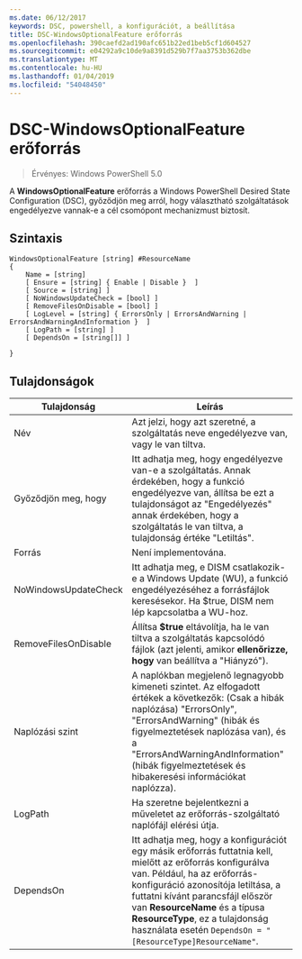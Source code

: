 ```yaml
---
ms.date: 06/12/2017
keywords: DSC, powershell, a konfigurációt, a beállítása
title: DSC-WindowsOptionalFeature erőforrás
ms.openlocfilehash: 390caefd2ad190afc651b22ed1beb5cf1d604527
ms.sourcegitcommit: e04292a9c10de9a8391d529b7f7aa3753b362dbe
ms.translationtype: MT
ms.contentlocale: hu-HU
ms.lasthandoff: 01/04/2019
ms.locfileid: "54048450"
---
```

# <a name="dsc-windowsoptionalfeature-resource"></a>DSC-WindowsOptionalFeature erőforrás

> Érvényes: Windows PowerShell 5.0

A **WindowsOptionalFeature** erőforrás a Windows PowerShell Desired State Configuration (DSC), győződjön meg arról, hogy választható szolgáltatások engedélyezve vannak-e a cél csomópont mechanizmust biztosít.

## <a name="syntax"></a>Szintaxis

```
WindowsOptionalFeature [string] #ResourceName
{
    Name = [string]
    [ Ensure = [string] { Enable | Disable }  ]
    [ Source = [string] ]
    [ NoWindowsUpdateCheck = [bool] ]
    [ RemoveFilesOnDisable = [bool] ]
    [ LogLevel = [string] { ErrorsOnly | ErrorsAndWarning | ErrorsAndWarningAndInformation }  ]
    [ LogPath = [string] ]
    [ DependsOn = [string[]] ]

}
```

## <a name="properties"></a>Tulajdonságok

|  Tulajdonság  |  Leírás   |
|---|---|
| Név| Azt jelzi, hogy azt szeretné, a szolgáltatás neve engedélyezve van, vagy le van tiltva.|
| Győződjön meg, hogy| Itt adhatja meg, hogy engedélyezve van-e a szolgáltatás. Annak érdekében, hogy a funkció engedélyezve van, állítsa be ezt a tulajdonságot az "Engedélyezés" annak érdekében, hogy a szolgáltatás le van tiltva, a tulajdonság értéke "Letiltás".|
| Forrás| Není implementována.|
| NoWindowsUpdateCheck| Itt adhatja meg, e DISM csatlakozik-e a Windows Update (WU), a funkció engedélyezéséhez a forrásfájlok keresésekor. Ha $true, DISM nem lép kapcsolatba a WU-hoz.|
| RemoveFilesOnDisable| Állítsa **$true** eltávolítja, ha le van tiltva a szolgáltatás kapcsolódó fájlok (azt jelenti, amikor **ellenőrizze, hogy** van beállítva a "Hiányzó").|
| Naplózási szint| A naplókban megjelenő legnagyobb kimeneti szintet. Az elfogadott értékek a következők: (Csak a hibák naplózása) "ErrorsOnly", "ErrorsAndWarning" (hibák és figyelmeztetések naplózása van), és a "ErrorsAndWarningAndInformation" (hibák figyelmeztetések és hibakeresési információkat naplózza).|
| LogPath| Ha szeretne bejelentkezni a műveletet az erőforrás-szolgáltató naplófájl elérési útja.|
| DependsOn| Itt adhatja meg, hogy a konfigurációt egy másik erőforrás futtatnia kell, mielőtt az erőforrás konfigurálva van. Például, ha az erőforrás-konfiguráció azonosítója letiltása, a futtatni kívánt parancsfájl először van __ResourceName__ és a típusa __ResourceType__, ez a tulajdonság használata esetén `DependsOn = "[ResourceType]ResourceName"`.|